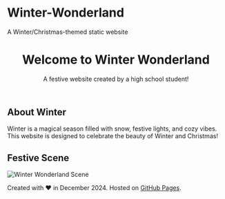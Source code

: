 # Winter-Wonderland
A Winter/Christmas-themed static website
<!DOCTYPE html>
<html lang="en">
<head>
    <meta charset="UTF-8">
    <meta name="viewport" content="width=device-width, initial-scale=1.0">
    <title>Winter Wonderland</title>
    <link rel="stylesheet" href="styles.css">
</head>
<body>
    <header>
        <h1>Welcome to Winter Wonderland</h1>
        <p>A festive website created by a high school student!</p>
    </header>
    <main>
        <section class="about">
            <h2>About Winter</h2>
            <p>Winter is a magical season filled with snow, festive lights, and cozy vibes. This website is designed to celebrate the beauty of Winter and Christmas!</p>
        </section>
        <section class="image">
            <h2>Festive Scene</h2>
            <img src="https://via.placeholder.com/400x300.png?text=Winter+Wonderland" alt="Winter Wonderland Scene">
        </section>
    </main>
    <footer>
        <p>Created with ❤️ in December 2024. Hosted on <a href="https://pages.github.com/" target="_blank">GitHub Pages</a>.</p>
    </footer>
</body>
</html>
